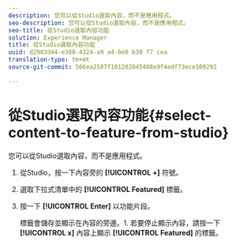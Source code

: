 ```yaml
---
description: 您可以從Studio選取內容，而不是應用程式。
seo-description: 您可以從Studio選取內容，而不是應用程式。
seo-title: 從Studio選取內容功能
solution: Experience Manager
title: 從Studio選取內容功能
uuid: d2983d44-e388-4324-a9 a4-be0 b30 f7 cea
translation-type: tm+mt
source-git-commit: 566ea2587f101202045488e9f4edf73ece100293

---
```



# 從Studio選取內容功能{#select-content-to-feature-from-studio}

您可以從Studio選取內容，而不是應用程式。

1. 從Studio，按一下內容旁的 **[!UICONTROL +]** 符號。
1. 選取下拉式清單中的 **[!UICONTROL Featured]** 標籤。
1. 按一下 **[!UICONTROL Enter]** 以功能片段。

   標籤會儲存並顯示在內容的旁邊。1. 若要停止顯示內容，請按一下 **[!UICONTROL x]** 內容上顯示 **[!UICONTROL Featured]** 的標籤。
